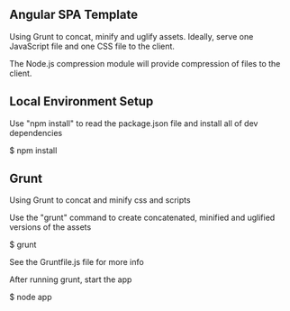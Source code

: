 
Angular SPA Template
------------------
Using Grunt to concat, minify and uglify assets. Ideally, serve one JavaScript file and one CSS file to the client. 

The Node.js compression module will provide compression of files to the client.


Local Environment Setup
------------------
Use "npm install" to read the package.json file and install all of dev dependencies

$ npm install


Grunt
-------------------
Using Grunt to concat and minify css and scripts

Use the "grunt" command to create concatenated, minified and uglified versions of the assets 

$ grunt 

See the Gruntfile.js file for more info


After running grunt, start the app

$ node app




